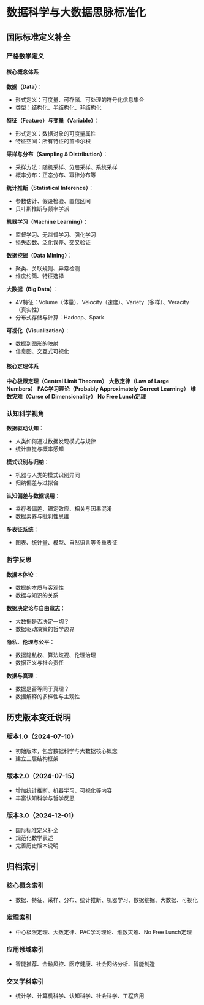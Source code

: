 # 数据科学与大数据思脉标准化

## 国际标准定义补全

### 严格数学定义

#### 核心概念体系

**数据（Data）**：

- 形式定义：可度量、可存储、可处理的符号化信息集合
- 类型：结构化、半结构化、非结构化

**特征（Feature）与变量（Variable）**：

- 形式定义：数据对象的可度量属性
- 特征空间：所有特征的笛卡尔积

**采样与分布（Sampling & Distribution）**：

- 采样方法：随机采样、分层采样、系统采样
- 概率分布：正态分布、幂律分布等

**统计推断（Statistical Inference）**：

- 参数估计、假设检验、置信区间
- 贝叶斯推断与频率学派

**机器学习（Machine Learning）**：

- 监督学习、无监督学习、强化学习
- 损失函数、泛化误差、交叉验证

**数据挖掘（Data Mining）**：

- 聚类、关联规则、异常检测
- 维度约简、特征选择

**大数据（Big Data）**：

- 4V特征：Volume（体量）、Velocity（速度）、Variety（多样）、Veracity（真实性）
- 分布式存储与计算：Hadoop、Spark

**可视化（Visualization）**：

- 数据到图形的映射
- 信息图、交互式可视化

#### 核心定理体系

**中心极限定理（Central Limit Theorem）**
**大数定律（Law of Large Numbers）**
**PAC学习理论（Probably Approximately Correct Learning）**
**维数灾难（Curse of Dimensionality）**
**No Free Lunch定理**

### 认知科学视角

**数据驱动认知**：

- 人类如何通过数据发现模式与规律
- 统计直觉与概率感知

**模式识别与归纳**：

- 机器与人类的模式识别异同
- 归纳偏差与过拟合

**认知偏差与数据误用**：

- 幸存者偏差、锚定效应、相关与因果混淆
- 数据素养与批判性思维

**多表征系统**：

- 图表、统计量、模型、自然语言等多重表征

### 哲学反思

**数据本体论**：

- 数据的本质与客观性
- 数据与知识的关系

**数据决定论与自由意志**：

- 大数据是否决定一切？
- 数据驱动决策的哲学边界

**隐私、伦理与公平**：

- 数据隐私权、算法歧视、伦理治理
- 数据正义与社会责任

**数据与真理**：

- 数据是否等同于真理？
- 数据解释的多样性与主观性

## 历史版本变迁说明

### 版本1.0（2024-07-10）

- 初始版本，包含数据科学与大数据核心概念
- 建立三层结构框架

### 版本2.0（2024-07-15）

- 增加统计推断、机器学习、可视化等内容
- 丰富认知科学与哲学反思

### 版本3.0（2024-12-01）

- 国际标准定义补全
- 规范化数学表述
- 完善历史版本说明

## 归档索引

### 核心概念索引

- 数据、特征、采样、分布、统计推断、机器学习、数据挖掘、大数据、可视化

### 定理索引

- 中心极限定理、大数定律、PAC学习理论、维数灾难、No Free Lunch定理

### 应用领域索引

- 智能推荐、金融风控、医疗健康、社会网络分析、智能制造

### 交叉学科索引

- 统计学、计算机科学、认知科学、社会科学、工程应用
